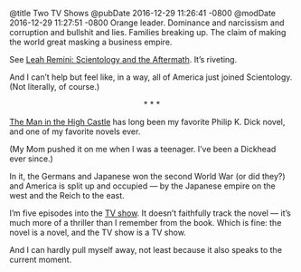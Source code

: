 @title Two TV Shows
@pubDate 2016-12-29 11:26:41 -0800
@modDate 2016-12-29 11:27:51 -0800
Orange leader. Dominance and narcissism and corruption and bullshit and lies. Families breaking up. The claim of making the world great masking a business empire.

See <a href="http://www.aetv.com/shows/leah-remini-scientology-and-the-aftermath">Leah Remini: Scientology and the Aftermath</a>. It’s riveting.

And I can’t help but feel like, in a way, all of America just joined Scientology. (Not literally, of course.)

<p style="text-align:center">* * *</p>

<a href="https://smile.amazon.com/Man-High-Castle-Philip-Dick/dp/0547572484/">The Man in the High Castle</a> has long been my favorite Philip K. Dick novel, and one of my favorite novels ever.

(My Mom pushed it on me when I was a teenager. I’ve been a Dickhead ever since.)

In it, the Germans and Japanese won the second World War (or did they?) and America is split up and occupied — by the Japanese empire on the west and the Reich to the east.

I’m five episodes into the <a href="https://smile.amazon.com/The-New-World/dp/B00RSGIVVO/ref=sr_1_1?s=instant-video&ie=UTF8&qid=1483039150&sr=1-1&keywords=the+man+in+the+high+castle">TV show</a>. It doesn’t faithfully track the novel — it’s much more of a thriller than I remember from the book. Which is fine: the novel is a novel, and the TV show is a TV show.

And I can hardly pull myself away, not least because it also speaks to the current moment.
